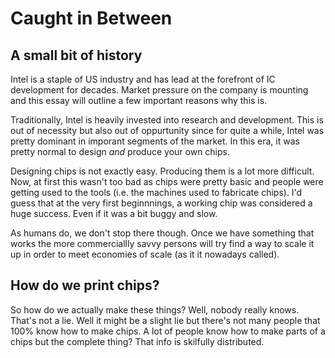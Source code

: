 # Caught in Between
## A small bit of history
Intel is a staple of US industry and has lead at the forefront of IC development for decades. Market pressure on the company is mounting and this essay will outline a few important reasons why this is.

Traditionally, Intel is heavily invested into research and development. This is out of necessity but also out of oppurtunity since for quite a while, Intel was pretty dominant in imporant segments of the market. In this era, it was pretty normal to design *and* produce your own chips.

Designing chips is not exactly easy. Producing them is a lot more difficult. Now, at first this wasn't too bad as chips were pretty basic and people were getting used to the tools (i.e. the machines used to fabricate chips). I'd guess that at the very first beginnnings, a working chip was considered a huge success. Even if it was a bit buggy and slow.

As humans do, we don't stop there though. Once we have something that works the more commerciallly savvy persons will try find a way to scale it up in order to meet economies of scale (as it it nowadays called).

## How do we print chips?
So how do we actually make these things? Well, nobody really knows. That's not a lie. Well it might be a slight lie but there's not many people that 100% know how to make chips. A lot of people know how to make parts of a chips but the complete thing? That info is skilfully distributed.